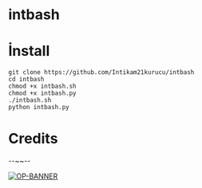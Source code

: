 # intbash






# İnstall
````
git clone https://github.com/Intikam21kurucu/intbash
cd intbash
chmod +x intbash.sh
chmod +x intbash.py
./intbash.sh
python intbash.py
````



# Credits
--~~--

[![OP-BANNER](https://github.com/U7P4L-IN/OP-BANNER.git)](link)